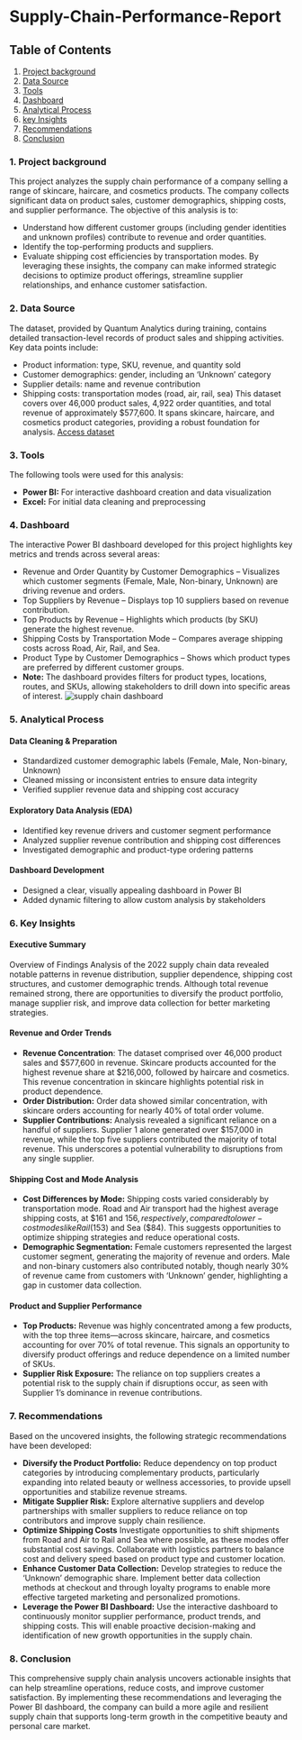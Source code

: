 # Supply-Chain-Performance-Report
## Table of Contents
1. [Project background](project-background)
2. [Data Source](data-source)
3. [Tools](tools)
4. [Dashboard](dashboard)
5. [Analytical Process](analytical-process)
6. [key Insights](key-insights)
7. [Recommendations](recommendations)
8. [Conclusion](Conclusion)

### 1. Project background
This project analyzes the supply chain performance of a company selling a range of skincare, haircare, and cosmetics products. The company collects significant data on product sales, customer demographics, shipping costs, and supplier performance.
The objective of this analysis is to:
- Understand how different customer groups (including gender identities and unknown profiles) contribute to revenue and order quantities.
- Identify the top-performing products and suppliers.
- Evaluate shipping cost efficiencies by transportation modes.
By leveraging these insights, the company can make informed strategic decisions to optimize product offerings, streamline supplier relationships, and enhance customer satisfaction.

### 2. Data Source
The dataset, provided by Quantum Analytics during training, contains detailed transaction-level records of product sales and shipping activities. Key data points include:
- Product information: type, SKU, revenue, and quantity sold
- Customer demographics: gender, including an ‘Unknown’ category
- Supplier details: name and revenue contribution
- Shipping costs: transportation modes (road, air, rail, sea)
This dataset covers over 46,000 product sales, 4,922 order quantities, and total revenue of approximately $577,600. It spans skincare, haircare, and cosmetics product categories, providing a robust foundation for analysis.
<a href="https://github.com/mauree155/Supply-Chain-report/blob/main/supply%20chain%20dataset.xlsx">Access dataset</a>

### 3. Tools
The following tools  were used for this analysis:
- **Power BI:** For interactive dashboard creation and data visualization
- **Excel:** For initial data cleaning and preprocessing
### 4. Dashboard
The interactive Power BI dashboard developed for this project highlights key metrics and trends across several areas:
- Revenue and Order Quantity by Customer Demographics – Visualizes which customer segments (Female, Male, Non-binary, Unknown) are driving revenue and orders.
- Top Suppliers by Revenue – Displays top 10 suppliers based on revenue contribution.
- Top Products by Revenue – Highlights which products (by SKU) generate the highest revenue.
- Shipping Costs by Transportation Mode – Compares average shipping costs across Road, Air, Rail, and Sea.
- Product Type by Customer Demographics – Shows which product types are preferred by different customer groups.
- **Note:** The dashboard provides filters for product types, locations, routes, and SKUs, allowing stakeholders to drill down into specific areas of interest.
  ![supply chain dashboard](https://github.com/user-attachments/assets/673613c3-73ac-4a50-9bda-1e6551e0dbf7)

  

 ### 5. Analytical Process
#### Data Cleaning & Preparation
- Standardized customer demographic labels (Female, Male, Non-binary, Unknown)
- Cleaned missing or inconsistent entries to ensure data integrity
- Verified supplier revenue data and shipping cost accuracy

#### Exploratory Data Analysis (EDA)
- Identified key revenue drivers and customer segment performance
- Analyzed supplier revenue contribution and shipping cost differences
- Investigated demographic and product-type ordering patterns
#### Dashboard Development
-  Designed a clear, visually appealing dashboard in Power BI
-  Added dynamic filtering to allow custom analysis by stakeholders

### 6. Key Insights
#### Executive Summary
Overview of Findings
Analysis of the 2022 supply chain data revealed notable patterns in revenue distribution, supplier dependence, shipping cost structures, and customer demographic trends. Although total revenue remained strong, there are opportunities to diversify the product portfolio, manage supplier risk, and improve data collection for better marketing strategies.

#### Revenue and Order Trends
- **Revenue Concentration**:
The dataset comprised over 46,000 product sales and $577,600 in revenue. Skincare products accounted for the highest revenue share at $216,000, followed by haircare and cosmetics. This revenue concentration in skincare highlights potential risk in product dependence.
- **Order Distribution:**
Order data showed similar concentration, with skincare orders accounting for nearly 40% of total order volume.
- **Supplier Contributions:**
Analysis revealed a significant reliance on a handful of suppliers. Supplier 1 alone generated over $157,000 in revenue, while the top five suppliers contributed the majority of total revenue. This underscores a potential vulnerability to disruptions from any single supplier.

#### Shipping Cost and Mode Analysis
- **Cost Differences by Mode:**
Shipping costs varied considerably by transportation mode. Road and Air transport had the highest average shipping costs, at $161 and $156, respectively, compared to lower-cost modes like Rail ($153) and Sea ($84). This suggests opportunities to optimize shipping strategies and reduce operational costs.
- **Demographic Segmentation:**
Female customers represented the largest customer segment, generating the majority of revenue and orders. Male and non-binary customers also contributed notably, though nearly 30% of revenue came from customers with ‘Unknown’ gender, highlighting a gap in customer data collection.

#### Product and Supplier Performance
- **Top Products:**
Revenue was highly concentrated among a few products, with the top three items—across skincare, haircare, and cosmetics accounting for over 70% of total revenue. This signals an opportunity to diversify product offerings and reduce dependence on a limited number of SKUs.
- **Supplier Risk Exposure:**
The reliance on top suppliers creates a potential risk to the supply chain if disruptions occur, as seen with Supplier 1’s dominance in revenue contributions.

### 7. Recommendations
Based on the uncovered insights, the following strategic recommendations have been developed:
- **Diversify the Product Portfolio:**
Reduce dependency on top product categories by introducing complementary products, particularly expanding into related beauty or wellness accessories, to provide upsell opportunities and stabilize revenue streams.
- **Mitigate Supplier Risk:**
Explore alternative suppliers and develop partnerships with smaller suppliers to reduce reliance on top contributors and improve supply chain resilience.
- **Optimize Shipping Costs**
Investigate opportunities to shift shipments from Road and Air to Rail and Sea where possible, as these modes offer substantial cost savings. Collaborate with logistics partners to balance cost and delivery speed based on product type and customer location.
- **Enhance Customer Data Collection:**
Develop strategies to reduce the ‘Unknown’ demographic share. Implement better data collection methods at checkout and through loyalty programs to enable more effective targeted marketing and personalized promotions.
- **Leverage the Power BI Dashboard:**
Use the interactive dashboard to continuously monitor supplier performance, product trends, and shipping costs. This will enable proactive decision-making and identification of new growth opportunities in the supply chain.

### 8. Conclusion
This comprehensive supply chain analysis uncovers actionable insights that can help streamline operations, reduce costs, and improve customer satisfaction. By implementing these recommendations and leveraging the Power BI dashboard, the company can build a more agile and resilient supply chain that supports long-term growth in the competitive beauty and personal care market.

